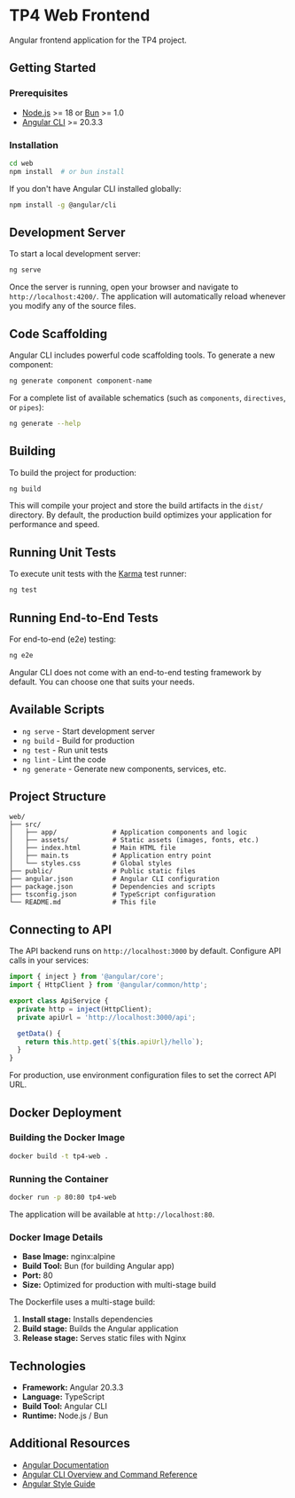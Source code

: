 # TP4 Web Frontend

Angular frontend application for the TP4 project.

## Getting Started

### Prerequisites

- [Node.js](https://nodejs.org/) >= 18 or [Bun](https://bun.sh) >= 1.0
- [Angular CLI](https://angular.dev/tools/cli) >= 20.3.3

### Installation

```bash
cd web
npm install  # or bun install
```

If you don't have Angular CLI installed globally:

```bash
npm install -g @angular/cli
```

## Development Server

To start a local development server:

```bash
ng serve
```

Once the server is running, open your browser and navigate to `http://localhost:4200/`. The application will automatically reload whenever you modify any of the source files.

## Code Scaffolding

Angular CLI includes powerful code scaffolding tools. To generate a new component:

```bash
ng generate component component-name
```

For a complete list of available schematics (such as `components`, `directives`, or `pipes`):

```bash
ng generate --help
```

## Building

To build the project for production:

```bash
ng build
```

This will compile your project and store the build artifacts in the `dist/` directory. By default, the production build optimizes your application for performance and speed.

## Running Unit Tests

To execute unit tests with the [Karma](https://karma-runner.github.io) test runner:

```bash
ng test
```

## Running End-to-End Tests

For end-to-end (e2e) testing:

```bash
ng e2e
```

Angular CLI does not come with an end-to-end testing framework by default. You can choose one that suits your needs.

## Available Scripts

- `ng serve` - Start development server
- `ng build` - Build for production
- `ng test` - Run unit tests
- `ng lint` - Lint the code
- `ng generate` - Generate new components, services, etc.

## Project Structure

```
web/
├── src/
│   ├── app/              # Application components and logic
│   ├── assets/           # Static assets (images, fonts, etc.)
│   ├── index.html        # Main HTML file
│   ├── main.ts           # Application entry point
│   └── styles.css        # Global styles
├── public/               # Public static files
├── angular.json          # Angular CLI configuration
├── package.json          # Dependencies and scripts
├── tsconfig.json         # TypeScript configuration
└── README.md             # This file
```

## Connecting to API

The API backend runs on `http://localhost:3000` by default. Configure API calls in your services:

```typescript
import { inject } from '@angular/core';
import { HttpClient } from '@angular/common/http';

export class ApiService {
  private http = inject(HttpClient);
  private apiUrl = 'http://localhost:3000/api';

  getData() {
    return this.http.get(`${this.apiUrl}/hello`);
  }
}
```

For production, use environment configuration files to set the correct API URL.

## Docker Deployment

### Building the Docker Image

```bash
docker build -t tp4-web .
```

### Running the Container

```bash
docker run -p 80:80 tp4-web
```

The application will be available at `http://localhost:80`.

### Docker Image Details

- **Base Image:** nginx:alpine
- **Build Tool:** Bun (for building Angular app)
- **Port:** 80
- **Size:** Optimized for production with multi-stage build

The Dockerfile uses a multi-stage build:
1. **Install stage:** Installs dependencies
2. **Build stage:** Builds the Angular application
3. **Release stage:** Serves static files with Nginx

## Technologies

- **Framework:** Angular 20.3.3
- **Language:** TypeScript
- **Build Tool:** Angular CLI
- **Runtime:** Node.js / Bun

## Additional Resources

- [Angular Documentation](https://angular.dev)
- [Angular CLI Overview and Command Reference](https://angular.dev/tools/cli)
- [Angular Style Guide](https://angular.dev/style-guide)